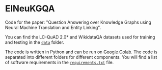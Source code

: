 # ElNeuKGQA
Code for the paper: "Question Answering over Knowledge Graphs using
Neural Machine Translation and Entity Linking".

You can find the LC-QuAD 2.0* and WikidataQA datasets used for training
and testing in the
[`data`](https://github.com/thesemanticwebhero/ElNeuKGQA/tree/main/data)
folder.

The code is written in Python and can be run on [Google
Colab](https://colab.research.google.com/). The code is separated into
different folders for different components. You will find a list of
software requirements in the
[`requirements.txt`](https://github.com/thesemanticwebhero/ElNeuKGQA/blob/main/requirements.txt)
file.
